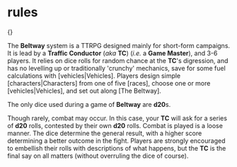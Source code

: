 # rules

{}

The **Beltway** system is a TTRPG designed mainly for short-form campaigns. It is lead by a **Traffic Conductor** (*aka* **TC**) (*i.e.* a **Game Master**), and 3-6 players. It relies on dice rolls for random chance at the **TC**'s digression, and has no levelling up or traditionally 'crunchy' mechanics, save for some fuel calculations with [vehicles|Vehicles]. Players design simple [characters|Characters] from one of five [races], choose one or more [vehicles|Vehicles], and set out along [The Beltway].

The only dice used during a game of **Beltway** are **d20**s.

Though rarely, combat may occur. In this case, your **TC** will ask for a series of **d20** rolls, contested by their own **d20** rolls. Combat is played is a loose manner. The dice determine the general result, with a higher score determining a better outcome in the fight. Players are strongly encouraged to embellish their rolls with descriptions of what happens, but the **TC** is the final say on all matters (without overruling the dice of course).